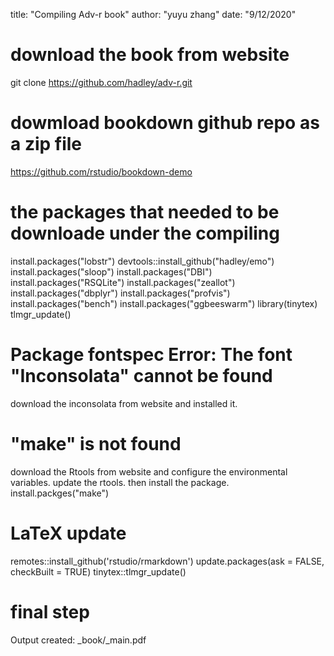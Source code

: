 title: "Compiling Adv-r book"
author: "yuyu zhang"
date: "9/12/2020"


# download the book from website
git clone https://github.com/hadley/adv-r.git
# dowmload bookdown github repo as a zip file
https://github.com/rstudio/bookdown-demo

# the packages that needed to be downloade under the compiling
install.packages("lobstr")
devtools::install_github("hadley/emo")
install.packages("sloop")
install.packages("DBI")
install.packages("RSQLite")
install.packages("zeallot")
install.packages("dbplyr")
install.packages("profvis")
install.packages("bench")
install.packages("ggbeeswarm")
library(tinytex)
tlmgr_update()  

# Package fontspec Error: The font "Inconsolata" cannot be found

download the inconsolata from website and installed it.

# "make" is not found
download the Rtools from website and configure the environmental variables. update the rtools.
then install the package.
install.packges("make")

# LaTeX update
remotes::install_github('rstudio/rmarkdown')
update.packages(ask = FALSE, checkBuilt = TRUE)
tinytex::tlmgr_update()

# final step
Output created: _book/_main.pdf
